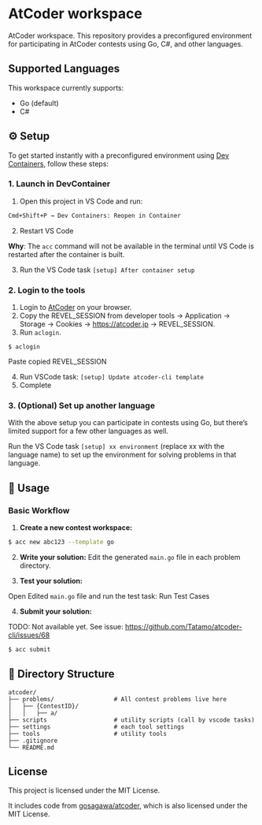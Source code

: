 # AtCoder workspace

AtCoder workspace.  This repository provides a preconfigured environment for participating in AtCoder contests using Go, C#, and other languages.

## Supported Languages

This workspace currently supports:

- Go (default)
- C#

## ⚙️ Setup

To get started instantly with a preconfigured environment using [Dev Containers](https://code.visualstudio.com/docs/devcontainers/containers), follow these steps:

### 1. Launch in DevContainer

1. Open this project in VS Code and run:

```bash
Cmd+Shift+P → Dev Containers: Reopen in Container
```

2. Restart VS Code

**Why**: The `acc` command will not be available in the terminal until VS Code is restarted after the container is built.

3. Run the VS Code task `[setup] After container setup`

### 2. Login to the tools

1. Login to [AtCoder](https://atcoder.jp/login) on your browser.  
2. Copy the REVEL_SESSION from developer tools -> Application -> Storage -> Cookies -> https://atcoder.jp -> REVEL_SESSION.
3. Run `aclogin`.  

```shell
$ aclogin
```

Paste copied REVEL_SESSION

4. Run VSCode task: `[setup] Update atcoder-cli template`
5. Complete

### 3. (Optional) Set up another language

With the above setup you can participate in contests using Go, but there’s limited support for a few other languages as well.  

Run the VS Code task `[setup] xx environment` (replace xx with the language name) to set up the environment for solving problems in that language.  

## 🚀 Usage

### Basic Workflow

1. **Create a new contest workspace:**

```bash
$ acc new abc123 --template go
```

2. **Write your solution:**
Edit the generated `main.go` file in each problem directory.

3. **Test your solution:**

Open Edited `main.go` file and run the test task: Run Test Cases

4. **Submit your solution:**

TODO: Not available yet. See issue: https://github.com/Tatamo/atcoder-cli/issues/68

```bash
$ acc submit
```

## 📁 Directory Structure

```plaintext
atcoder/
├── problems/                 # All contest problems live here
│   ├── {ContestID}/
│   │   ├── a/
├── scripts                   # utility scripts (call by vscode tasks)
├── settings                  # each tool settings
├── tools                     # utility tools
├── .gitignore
└── README.md
```

## License

This project is licensed under the MIT License.

It includes code from [gosagawa/atcoder](https://github.com/gosagawa/atcoder),
which is also licensed under the MIT License.
